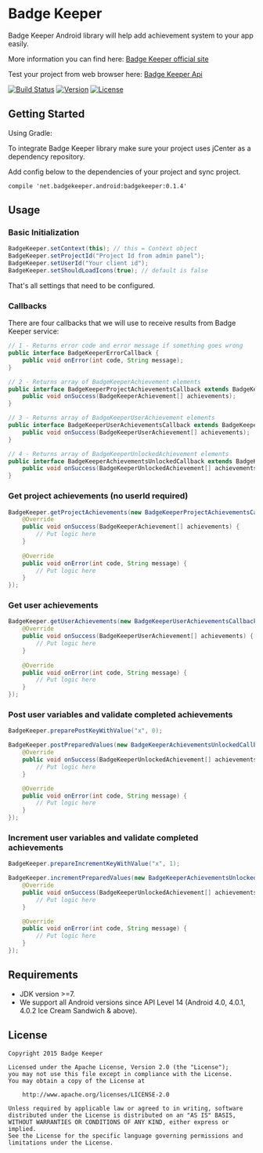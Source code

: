 # Badge Keeper

Badge Keeper Android library will help add achievement system to your app easily.

More information you can find here: [Badge Keeper official site](https://badgekeeper.net)

Test your project from web browser here: [Badge Keeper Api](https://api.badgekeeper.net/swagger/ui/index)

[![Build Status](https://travis-ci.org/badgekeeper/BadgeKeeper-Android.svg?branch=master)](https://travis-ci.org/badgekeeper/BadgeKeeper-iOS)
[![Version](https://img.shields.io/bintray/v/badgekeeper/maven/badgekeeper.svg)](https://bintray.com/badgekeeper/maven/badgekeeper/_latestVersion)
[![License](https://img.shields.io/badge/license-Apache%20License%2C%20Version%202.0-blue.svg)](http://www.apache.org/licenses/LICENSE-2.0)

## Getting Started

Using Gradle:

To integrate Badge Keeper library make sure your project uses jCenter as a dependency repository.

Add config below to the dependencies of your project and sync project.
```
compile 'net.badgekeeper.android:badgekeeper:0.1.4'
```

## Usage

### Basic Initialization

```java
BadgeKeeper.setContext(this); // this = Context object
BadgeKeeper.setProjectId("Project Id from admin panel");
BadgeKeeper.setUserId("Your client id");
BadgeKeeper.setShouldLoadIcons(true); // default is false
```

That's all settings that need to be configured.

### Callbacks

There are four callbacks that we will use to receive results from Badge Keeper service:

```java
// 1 - Returns error code and error message if something goes wrong
public interface BadgeKeeperErrorCallback {
    public void onError(int code, String message);
}

// 2 - Returns array of BadgeKeeperAchievement elements
public interface BadgeKeeperProjectAchievementsCallback extends BadgeKeeperErrorCallback {
    public void onSuccess(BadgeKeeperAchievement[] achievements);
}

// 3 - Returns array of BadgeKeeperUserAchievement elements
public interface BadgeKeeperUserAchievementsCallback extends BadgeKeeperErrorCallback {
    public void onSuccess(BadgeKeeperUserAchievement[] achievements);
}

// 4 - Returns array of BadgeKeeperUnlockedAchievement elements
public interface BadgeKeeperAchievementsUnlockedCallback extends BadgeKeeperErrorCallback {
    public void onSuccess(BadgeKeeperUnlockedAchievement[] achievements);
}
```

### Get project achievements (no userId required)

```java
BadgeKeeper.getProjectAchievements(new BadgeKeeperProjectAchievementsCallback() {
	@Override
    public void onSuccess(BadgeKeeperAchievement[] achievements) {
		// Put logic here
	}
	
	@Override
    public void onError(int code, String message) {
    	// Put logic here
	}
});
```

### Get user achievements

```java
BadgeKeeper.getUserAchievements(new BadgeKeeperUserAchievementsCallback() {
    @Override
    public void onSuccess(BadgeKeeperUserAchievement[] achievements) {
    	// Put logic here
    }
	
	@Override
	public void onError(int code, String message) {
		// Put logic here
	}
});
```

### Post user variables and validate completed achievements

```java
BadgeKeeper.preparePostKeyWithValue("x", 0);

BadgeKeeper.postPreparedValues(new BadgeKeeperAchievementsUnlockedCallback() {
	@Override
	public void onSuccess(BadgeKeeperUnlockedAchievement[] achievements) {
		// Put logic here
	}

	@Override
	public void onError(int code, String message) {
		// Put logic here
    }
});
```

### Increment user variables and validate completed achievements

```java
BadgeKeeper.prepareIncrementKeyWithValue("x", 1);

BadgeKeeper.incrementPreparedValues(new BadgeKeeperAchievementsUnlockedCallback() {
	@Override
	public void onSuccess(BadgeKeeperUnlockedAchievement[] achievements) {
		// Put logic here
	}

	@Override
	public void onError(int code, String message) {
		// Put logic here
    }
});
```

## Requirements

* JDK version >=7.
* We support all Android versions since API Level 14 (Android 4.0, 4.0.1, 4.0.2 Ice Cream Sandwich & above).

## License

	Copyright 2015 Badge Keeper

	Licensed under the Apache License, Version 2.0 (the "License");
	you may not use this file except in compliance with the License.
	You may obtain a copy of the License at

    	http://www.apache.org/licenses/LICENSE-2.0

	Unless required by applicable law or agreed to in writing, software
	distributed under the License is distributed on an "AS IS" BASIS,
	WITHOUT WARRANTIES OR CONDITIONS OF ANY KIND, either express or implied.
	See the License for the specific language governing permissions and
	limitations under the License.
